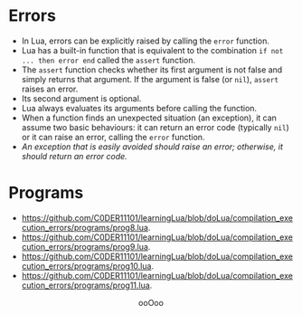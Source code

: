 # Errors
* In Lua, errors can be explicitly raised by calling the `error` function.
* Lua has a built-in function that is equivalent to the combination `if not ... then error end` called the `assert` function.
* The `assert` function checks whether its first argument is not false and simply returns that argument. If the argument is false (or `nil`), `assert` raises an error.
* Its second argument is optional.
* Lua always evaluates its arguments before calling the function.
* When a function finds an unexpected situation (an exception), it can assume two basic behaviours: it can return an error code (typically `nil`) or it can raise an error, calling the `error` function.
* _An exception that is easily avoided should raise an error; otherwise, it should return an error code._

# Programs
* <a href="https://github.com/C0DER11101/learningLua/blob/doLua/compilation_execution_errors/programs/prog8.lua">https://github.com/C0DER11101/learningLua/blob/doLua/compilation_execution_errors/programs/prog8.lua</a>.
* <a href="https://github.com/C0DER11101/learningLua/blob/doLua/compilation_execution_errors/programs/prog9.lua">https://github.com/C0DER11101/learningLua/blob/doLua/compilation_execution_errors/programs/prog9.lua</a>.
* <a href="https://github.com/C0DER11101/learningLua/blob/doLua/compilation_execution_errors/programs/prog10.lua">https://github.com/C0DER11101/learningLua/blob/doLua/compilation_execution_errors/programs/prog10.lua</a>.
* <a href="https://github.com/C0DER11101/learningLua/blob/doLua/compilation_execution_errors/programs/prog11.lua">https://github.com/C0DER11101/learningLua/blob/doLua/compilation_execution_errors/programs/prog11.lua</a>.

<p align="center">
ooOoo
</p>
